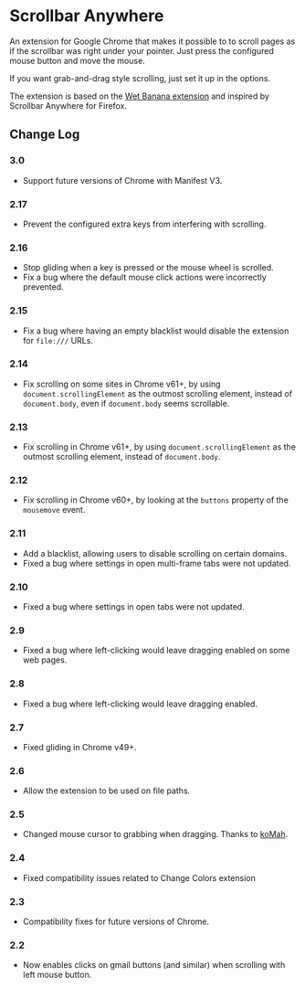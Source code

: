 # Scrollbar Anywhere

An extension for Google Chrome that makes it possible to to scroll pages as if the scrollbar was right under your pointer. Just press the configured mouse button and move the mouse.

If you want grab-and-drag style scrolling, just set it up in the options.

The extension is based on the [Wet Banana extension](https://github.com/jedediah/wetbanana) and inspired by Scrollbar Anywhere for Firefox.

## Change Log

### 3.0

- Support future versions of Chrome with Manifest V3.

### 2.17

- Prevent the configured extra keys from interfering with scrolling.

### 2.16

- Stop gliding when a key is pressed or the mouse wheel is scrolled.
- Fix a bug where the default mouse click actions were incorrectly prevented.

### 2.15

- Fix a bug where having an empty blacklist would disable the extension for `file:///` URLs.

### 2.14

- Fix scrolling on some sites in Chrome v61+, by using `document.scrollingElement` as the outmost scrolling element, instead of `document.body`, even if `document.body` seems scrollable.

### 2.13

- Fix scrolling in Chrome v61+, by using `document.scrollingElement` as the outmost scrolling element, instead of `document.body`.

### 2.12

- Fix scrolling in Chrome v60+, by looking at the `buttons` property of the `mousemove` event.

### 2.11

- Add a blacklist, allowing users to disable scrolling on certain domains.
- Fixed a bug where settings in open multi-frame tabs were not updated.

### 2.10

- Fixed a bug where settings in open tabs were not updated.

### 2.9

- Fixed a bug where left-clicking would leave dragging enabled on some web pages.

### 2.8

- Fixed a bug where left-clicking would leave dragging enabled.

### 2.7

- Fixed gliding in Chrome v49+.

### 2.6

- Allow the extension to be used on file paths.

### 2.5

- Changed mouse cursor to grabbing when dragging. Thanks to [koMah](https://github.com/koMah).

### 2.4

- Fixed compatibility issues related to Change Colors extension

### 2.3

- Compatibility fixes for future versions of Chrome.

### 2.2

- Now enables clicks on gmail buttons (and similar) when scrolling with left mouse button.

